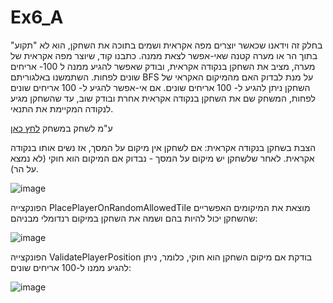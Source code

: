 # Ex6_A

בחלק זה וידאנו שכאשר יוצרים מפה אקראית ושמים בתוכה את השחקן, הוא לא "תקוע" בתוך הר או מערה קטנה שאי-אפשר לצאת ממנה.
כתבנו קוד, שיוצר מפה אקראית של מערה, מציב את השחקן בנקודה אקראית, ובודק שאפשר להגיע ממנה ל 100- אריחים שונים לפחות. השתמשנו באלגוריתם BFS על מנת לבדוק האם מהמיקום האקראי של השחקן ניתן להגיע ל- 100 אריחים שונים. אם אי-אפשר להגיע ל- 100 אריחים שונים לפחות, המשחק שם את השחקן בנקודה אקראית אחרת ובודק שוב, עד שהשחקן מגיע לנקודה המקיימת את התנאי.

ע"מ לשחק במשחק [לחץ כאן](https://m-h-a.itch.io/ex6-a)



הצבת בשחקן בנקודה אקראית:
אם לשחקן אין מיקום על המסך, אז נשים אותו בנקודה אקראית. לאחר שלשחקן יש מיקום על המסך - נבדוק אם המיקום הוא חוקי (לא נמצא על הר).

![image](https://github.com/MHA-FinalProject/Ex6_B_Weekly/assets/118722490/d56a7206-0617-4d8c-9b51-9f8e35eb362c)

הפונקצייה PlacePlayerOnRandomAllowedTile מוצאת את המיקומים האפשריים שהשחקן יכול להיות בהם ושמה את השחקן במיקום רנדומלי מבניהם: 

![image](https://github.com/MHA-FinalProject/Ex6_B_Weekly/assets/118722490/11e8b337-4d6d-4352-868f-8fd6c24ec71d)

הפונקצייה ValidatePlayerPosition בודקת אם מיקום השחקן הוא חוקי, כלומר, ניתן להגיע ממנו ל-100 אריחים שונים: 

![image](https://github.com/MHA-FinalProject/Ex6_B_Weekly/assets/118722490/db90e6e4-b805-4e41-bc29-428715b0ce1d)

